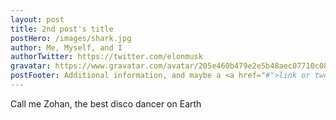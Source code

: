 ```yaml
---
layout: post
title: 2nd post's title
postHero: /images/shark.jpg
author: Me, Myself, and I
authorTwitter: https://twitter.com/elonmusk
gravatar: https://www.gravatar.com/avatar/205e460b479e2e5b48aec07710c08d50
postFooter: Additional information, and maybe a <a href="#">link or two</a>
---
```


Call me Zohan, the best disco dancer on Earth 
